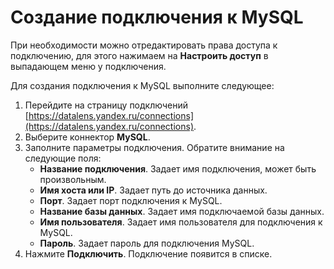 # Создание подключения к MySQL
При необходимости можно отредактировать права доступа к подключению, для этого нажимаем на **Настроить доступ** в выпадающем меню у подключения. 

Для создания подключения к MySQL выполните следующее:
1. Перейдите на страницу подключений [https://datalens.yandex.ru/connections](https://datalens.yandex.ru/connections).
1. Выберите коннектор **MySQL**.
1. Заполните параметры подключения. Обратите внимание на следующие поля:
    - **Название подключения**. Задает имя подключения, может быть произвольным.
    - **Имя хоста или IP**. Задает путь до источника данных.
    - **Порт**. Задает порт подключения к MySQL.
    - **Название базы данных**. Задает имя подключаемой базы данных.
    - **Имя пользователя**. Задает имя пользователя для подключения к MySQL.
    - **Пароль**. Задает пароль для подключения MySQL.
1. Нажмите **Подключить**. Подключение появится в списке.